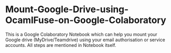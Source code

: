 # Mount-Google-Drive-using-OcamlFuse-on-Google-Colaboratory
This is a Google Colaboratory Notebook which can help you mount your Google drive (MyDrive/Teamdrive) using your email authorisation or service accounts.
All steps are mentioned in Notebook itself.
